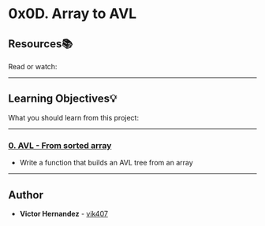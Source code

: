 # 0x0D. Array to AVL

## Resources:books:
Read or watch:

---
## Learning Objectives:bulb:
What you should learn from this project:

---

### [0. AVL - From sorted array](./0-sorted_array_to_avl.c)
* Write a function that builds an AVL tree from an array

---

## Author
* **Victor Hernandez** - [vik407](https://github.com/vik407)